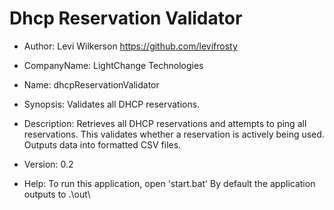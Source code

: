 # Dhcp Reservation Validator

- Author:
  Levi Wilkerson
  https://github.com/levifrosty

- CompanyName:
  LightChange Technologies

- Name:
  dhcpReservationValidator

- Synopsis:
  Validates all DHCP reservations.

- Description:
  Retrieves all DHCP reservations and attempts to ping all reservations. This validates whether a reservation is actively being used.
  Outputs data into formatted CSV files.

- Version: 0.2

- Help:
  To run this application, open 'start.bat'
  By default the application outputs to .\out\
